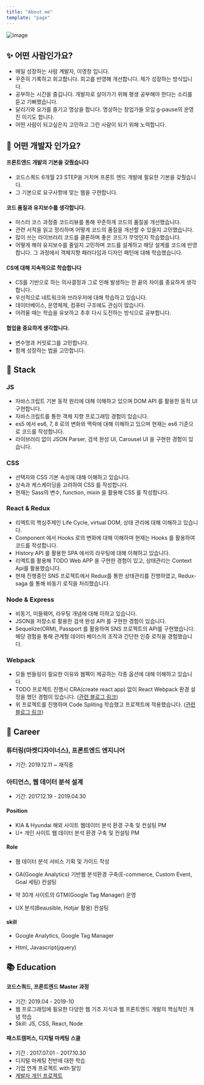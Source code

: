 ```yaml
---
title: "About me"
template: "page"
---
```


![image](https://user-images.githubusercontent.com/35516239/58239236-ab525c00-7d83-11e9-8e0a-ccd20a91ca52.png)

## :sparkles: 어떤 사람인가요?
- 매일 성장하는 사람 계발자, 이영창 입니다.
- 꾸준히 기록하고 회고합니다. 회고를 반영해 개선합니다. 제가 성장하는 방식입니다. 
- 공부하는 시간을 즐깁니다. 개발자로 살아가기 위해 평생 공부해야 한다는 소리를 듣고 기뻐했습니다.
- 달리기와 요가를 즐기고 명상을 합니다. 명상하는 창업가들 모임 g-pause의 운영진 이기도 합니다.
- 어떤 사람이 되고싶은지 고민하고 그런 사람이 되기 위해 노력합니다. 

## :pray: 어떤 개발자 인가요? 

#### 프론트엔드 개발의 기본을 갖췄습니다

- 코드스쿼드 6개월 23 STEP을 거치며 프론트 엔드 개발에 필요한 기본을 갖췄습니다.
- 그 기본으로 요구사항에 맞는 웹을 구현합니다.

#### 코드 품질과 유지보수를 생각합니다.

- 마스터 코스 과정중 코드리뷰를 통해 꾸준하게 코드의 품질을 개선했습니다.
- 관련 서적을 읽고 정리하며 어떻게 코드의 품질을 개선할 수 있을지 고민했습니다. 
- 많이 쓰는 라이브러리 코드를 클론하며  좋은 코드가 무엇인지 학습했습니다.
- 어떻게 해야 유지보수를 줄일지 고민하며 코드를 설계하고 해당 설계를 코드에 반영합니다. 그 과정에서 객체지향 패러다임과 디자인 패턴에 대해 학습했습니다. 

#### CS에 대해 지속적으로 학습합니다
- CS를 기반으로 하는 의사결정과 그로 인해 발생하는 한 끝의 차이를 중요하게 생각합니다.
- 우선적으로 네트워크와 브라우저에 대해 학습하고 있습니다.
- 데이터베이스, 운영체제, 컴퓨터 구조에도 관심이 많습니다.
- 어려울 때는 학습을 유보하고 추후 다시 도전하는 방식으로 공부합니다.

#### 협업을 중요하게 생각합니다.
- 변수명과 커밋로그를 고민합니다.
- 함께 성장하는 법을 고민합니다.

## :hammer: Stack
### JS

- 자바스크립트 기본 동작 원리에 대해 이해하고 있으며 DOM API 를 활용한 동적 UI 구현합니다.
- 자바스크립트를 통한 객체 지향 프로그래밍 경험이 있습니다.
- es5 에서 es6, 7, 8 로의 변화와 맥락에 대해 이해하고 있으며 현재는 es6 기준으로 코드를 작성합니다.
- 라이브러리 없이 JSON Parser, 검색 완성 UI, Carousel UI 을 구현한 경험이 있습니다.

### CSS

- 선택자와 CSS 기본 속성에 대해 이해하고 있습니다.
- 상속과 케스케이딩을 고려하여 CSS 를 작성합니다.
- 현재는 Sass의 변수, function, mixin 을 활용해 CSS 를 작성합니다.

### React & Redux

- 리엑트의 핵심주제인 Life Cycle, virtual DOM, 상태 관리에 대해 이해하고 있습니다.
- Component 에서 Hooks 로의 변화에 대해 이해하며 현재는 Hooks 를 활용하여 코드를 작성합니다.
- History API 를 활용한 SPA 에서의 라우팅에 대해 이해하고 있습니다.
- 리엑트를 활용해 TODO Web APP 을 구현한 경험이 있고, 상태관리는 Context Api를 활용했습니다.
- 현재 진행중인 SNS 프로젝트에서 Redux를 통한 상태관리를 진행하였고, Redux-saga 를 통해 비동기 로직을 처리했습니다.

### Node & Express

- 비동기, 미들웨어, 라우팅 개념에 대해 이하고 있습니다.
- JSON을 저장소로 활용한 검색 완성 API 를 구현한 경험이 있습니다.
- Sequelize(ORM), Passport 를 활용하여 SNS 프로젝트의 API를 구현했습니다. 해당 경험을 통해 관계형 데이터 베이스의 조작과 간단한 인증 로직을 경험했습니다.

### Webpack

- 모들 번들링이 필요한 이유와 웹펙이 제공하는 각종 옵션에 대해 이해하고 있습니다.
- TODO 프로젝트 진행시 CRA(create react app) 없이 React Webpack 환경 설정을 했던 경험이 있습니다. ([관련 블로그 링크](https://p-iknow.netlify.com/front-end/react-webpack-config))
- 위 프로젝트를 진행하며 Code Spliting 학습했고 프로젝트에 적용했습니다. ([관련 블로그 링크](https://p-iknow.netlify.com/front-end/react-codespliting))

## :office: Career

### 튜터링(마켓디자이너스), 프론트엔드 엔지니어

- 기간: 2019.12.11 ~ 재직중

### 아티언스, 웹 데이터 분석 설계

- 기간: 2017.12.19 - 2019.04.30

#### Position

- KIA & Hyundai 해외 사이트 웹데이터 분석 환경 구축 및 컨설팅 PM
- U+ 개인 사이트 웹 데이터 분석 환경 구축 및 컨설팅 PM

#### Role

- 웹 데이터 분석 서비스 기획 및 가이드 작성 

- GA(Google Analytics) 기반웹 분석환경 구축(E-commerce, Custom Event, Goal 세팅) 컨설팅 
- 약 30개 사이트의 GTM(Google Tag Manager) 운영 
- UX 분석(Beausible, Hotjar 활용) 컨설팅

#### skill

- Google Analytics, Google Tag Manager

- Html, Javascript(jquery)


## :books: Education 

#### 코드스쿼드, 프론트엔드 Master 과정

- 기간: 2019.04 - 2019-10
- 웹 프로그래밍에 필요한 다양한 웹 기초 지식과 웹 프론트엔드 개발의 핵심적인 개념 학습
- Skill: JS, CSS, React, Node

#### 패스트캠퍼스, 디지털 마케팅 스쿨

- 기간 : 2017.07.01 - 2017.10.30  
- 디지털 마케팅 전반에 대한 학습 
- 기업 연계 프로젝트 with 탈잉
- [계발자 개인 프로젝트](https://www.slideshare.net/YoungchangLee2/ss-82352535/1?src=clipshare)

